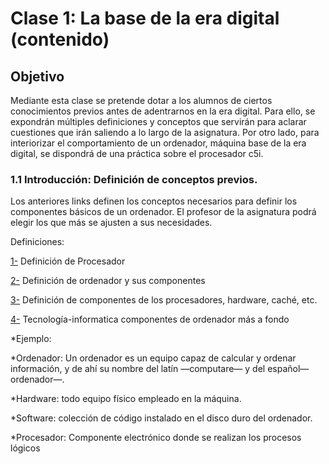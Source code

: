 # Clase 1: La base de la era digital (contenido)

## Objetivo

Mediante esta clase se pretende dotar a los alumnos de ciertos conocimientos previos antes de adentrarnos en la era digital. Para ello, se expondrán múltiples definiciones y conceptos que servirán para aclarar cuestiones que irán saliendo a lo largo de la asignatura. Por otro lado, para interiorizar el comportamiento de un ordenador, máquina base de la era digital, se dispondrá de una práctica sobre el procesador c5i.

### 1.1	Introducción: Definición de conceptos previos.

Los anteriores links definen los conceptos necesarios para definir los componentes básicos de un ordenador. El profesor de la asignatura podrá elegir los que más se ajusten a sus necesidades.

Definiciones:

[1-](https://www.google.com/search?rlz=1C1CHBD_esES774ES778&ei=iLzKXNTmL4XPgweYwJPIAg&q=definci%C3%B3n+procesador&oq=definci%C3%B3n+procesador&gs_l=psy-ab.3..35i304i39i70i249j35i304i39j0i13j0i22i30l7.75188.85512..85707...0.0..1.514.4009.3j9j3j4j0j1....2..0....1..gws-wiz.......0i71j35i39j0i67j0i131j0j35i39i70i249j0i20i263j0i10j0i67i70i249j0i13i30j0i8i13i10i30j0i8i13i30.gdrVvqxmiYI) Definición de Procesador

[2-](https://www.deordenadores.com/cuales-son-los-componentes-de-un-ordenador/) Definición de ordenador y sus componentes

[3-](https://conceptodefinicion.de/procesador/) Definición de componentes de los procesadores, hardware, caché, etc.

[4-](https://tecnologia-informatica.com/componentes-de-una-computadora/) Tecnología-informatica componentes de ordenador más a fondo 

*Ejemplo:

*Ordenador: Un ordenador es un equipo capaz de calcular y ordenar información, y de ahí su nombre del latín —computare— y del español—ordenador—.

*Hardware: todo equipo físico empleado en la máquina.

*Software: colección de código instalado en el disco duro del ordenador.

*Procesador: Componente electrónico donde se realizan los procesos lógicos
